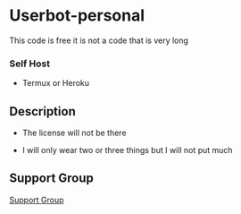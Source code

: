 # Userbot-personal
This code is free it is not a code that is very long


### Self Host
- Termux or Heroku


## Description
- The license will not be there

- I will only wear two or three things but I will not put much


## Support Group

[Support Group]()
